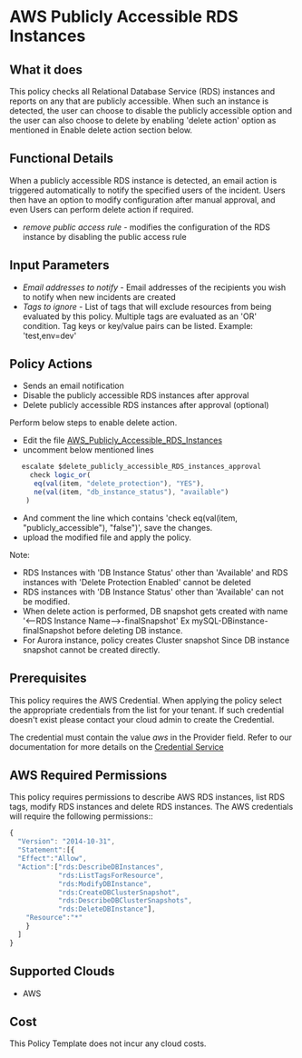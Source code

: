 # AWS Publicly Accessible RDS Instances

## What it does

This policy checks all Relational Database Service (RDS) instances and reports on any that are publicly accessible. When such an instance is detected, the user can choose to disable the publicly accessible option and the user can also choose to delete by enabling 'delete action' option as mentioned in Enable delete action section below.

## Functional Details

When a publicly accessible RDS instance is detected, an email action is triggered automatically to notify the specified users of the incident. Users then have an option to modify configuration after manual approval, and even Users can perform delete action if required.

- *remove public access rule* - modifies the configuration of the RDS instance by disabling the public access rule

## Input Parameters

- *Email addresses to notify* - Email addresses of the recipients you wish to notify when new incidents are created
- *Tags to ignore* - List of tags that will exclude resources from being evaluated by this policy. Multiple tags are evaluated as an 'OR' condition. Tag keys or key/value pairs can be listed. Example: 'test,env=dev'

## Policy Actions

- Sends an email notification
- Disable the publicly accessible RDS instances after approval
- Delete publicly accessible RDS instances after approval (optional)

Perform below steps to enable delete action.

- Edit the file [AWS_Publicly_Accessible_RDS_Instances](https://github.com/flexera/policy_templates/tree/master/security/aws/rds_publicly_accessible/aws_publicly_accessible_rds_instances.pt)
- uncomment below mentioned lines

```javascript
   escalate $delete_publicly_accessible_RDS_instances_approval
     check logic_or(
      eq(val(item, "delete_protection"), "YES"),
      ne(val(item, "db_instance_status"), "available")
    )
```

- And comment the line which contains 'check eq(val(item, "publicly_accessible"), "false")', save the changes.
- upload the modified file and apply the policy.

Note:

- RDS Instances with 'DB Instance Status' other than 'Available' and RDS instances with 'Delete Protection Enabled' cannot be deleted
- RDS instances with 'DB Instance Status' other than 'Available' can not be modified.
- When delete action is performed, DB snapshot gets created with name '<--RDS Instance Name-->-finalSnapshot' Ex mySQL-DBinstance-finalSnapshot before deleting DB instance.
- For Aurora instance, policy creates Cluster snapshot Since DB instance snapshot cannot be created directly.

## Prerequisites

This policy requires the AWS Credential. When applying the policy select the appropriate credentials from the list for your tenant. If such credential doesn't exist please contact your cloud admin to create the Credential.

The credential must contain the value *aws* in the Provider field. Refer to our documentation for more details on the [Credential Service](https://docs.rightscale.com/credentials/)

## AWS Required Permissions

This policy requires permissions to describe AWS RDS instances, list RDS tags, modify RDS instances and delete RDS instances.
The AWS credentials will require the following permissions::

```javascript
{
  "Version": "2014-10-31",
  "Statement":[{
  "Effect":"Allow",
  "Action":["rds:DescribeDBInstances",
            "rds:ListTagsForResource",
            "rds:ModifyDBInstance",
            "rds:CreateDBClusterSnapshot",
            "rds:DescribeDBClusterSnapshots",
            "rds:DeleteDBInstance"],
    "Resource":"*"
    }
  ]
}
```

## Supported Clouds

- AWS

## Cost

This Policy Template does not incur any cloud costs.
